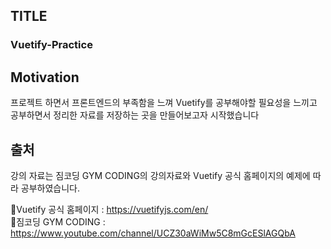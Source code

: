 ## TITLE

### Vuetify-Practice

## Motivation 

프로젝트 하면서 프론트엔드의 부족함을 느껴 Vuetify를 공부해야할 필요성을 느끼고 공부하면서 정리한 자료를 저장하는 곳을 만들어보고자 시작했습니다

## 출처

강의 자료는 짐코딩 GYM CODING의 강의자료와 Vuetify 공식 홈페이지의 예제에 따라 공부하였습니다.

🔗Vuetify 공식 홈페이지 : https://vuetifyjs.com/en/    
🔗짐코딩 GYM CODING : https://www.youtube.com/channel/UCZ30aWiMw5C8mGcESlAGQbA

